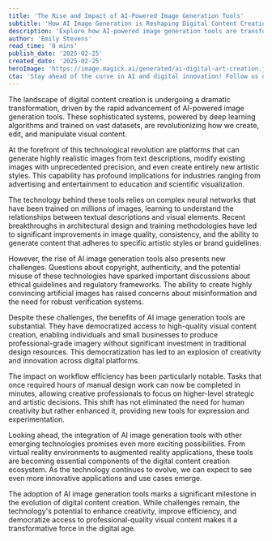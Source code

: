 ```yaml
---
title: 'The Rise and Impact of AI-Powered Image Generation Tools'
subtitle: 'How AI Image Generation is Reshaping Digital Content Creation'
description: 'Explore how AI-powered image generation tools are transforming digital content creation, from democratizing access to professional-quality visuals to revolutionizing creative workflows. Learn about the technology's impact, challenges, and future possibilities in this comprehensive analysis.'
author: 'Emily Stevens'
read_time: '8 mins'
publish_date: '2025-02-25'
created_date: '2025-02-25'
heroImage: 'https://image.magick.ai/generated/ai-digital-art-creation.jpg'
cta: 'Stay ahead of the curve in AI and digital innovation! Follow us on LinkedIn for daily insights into emerging technologies and their impact on the creative industry.'
---
```


The landscape of digital content creation is undergoing a dramatic transformation, driven by the rapid advancement of AI-powered image generation tools. These sophisticated systems, powered by deep learning algorithms and trained on vast datasets, are revolutionizing how we create, edit, and manipulate visual content.

At the forefront of this technological revolution are platforms that can generate highly realistic images from text descriptions, modify existing images with unprecedented precision, and even create entirely new artistic styles. This capability has profound implications for industries ranging from advertising and entertainment to education and scientific visualization.

The technology behind these tools relies on complex neural networks that have been trained on millions of images, learning to understand the relationships between textual descriptions and visual elements. Recent breakthroughs in architectural design and training methodologies have led to significant improvements in image quality, consistency, and the ability to generate content that adheres to specific artistic styles or brand guidelines.

However, the rise of AI image generation tools also presents new challenges. Questions about copyright, authenticity, and the potential misuse of these technologies have sparked important discussions about ethical guidelines and regulatory frameworks. The ability to create highly convincing artificial images has raised concerns about misinformation and the need for robust verification systems.

Despite these challenges, the benefits of AI image generation tools are substantial. They have democratized access to high-quality visual content creation, enabling individuals and small businesses to produce professional-grade imagery without significant investment in traditional design resources. This democratization has led to an explosion of creativity and innovation across digital platforms.

The impact on workflow efficiency has been particularly notable. Tasks that once required hours of manual design work can now be completed in minutes, allowing creative professionals to focus on higher-level strategic and artistic decisions. This shift has not eliminated the need for human creativity but rather enhanced it, providing new tools for expression and experimentation.

Looking ahead, the integration of AI image generation tools with other emerging technologies promises even more exciting possibilities. From virtual reality environments to augmented reality applications, these tools are becoming essential components of the digital content creation ecosystem. As the technology continues to evolve, we can expect to see even more innovative applications and use cases emerge.

The adoption of AI image generation tools marks a significant milestone in the evolution of digital content creation. While challenges remain, the technology's potential to enhance creativity, improve efficiency, and democratize access to professional-quality visual content makes it a transformative force in the digital age.